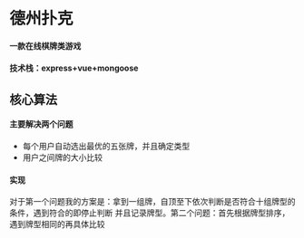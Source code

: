 # 德州扑克
#### 一款在线棋牌类游戏
#### 技术栈：express+vue+mongoose

## 核心算法
#### 主要解决两个问题
- 每个用户自动选出最优的五张牌，并且确定类型
- 用户之间牌的大小比较
#### 实现
对于第一个问题我的方案是：拿到一组牌，自顶至下依次判断是否符合十组牌型的条件，遇到符合的即停止判断
并且记录牌型。第二个问题：首先根据牌型排序，遇到牌型相同的再具体比较